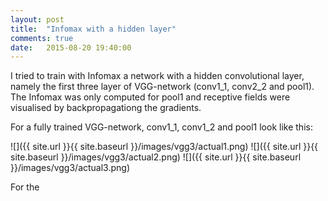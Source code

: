 ```yaml
---
layout: post
title:  "Infomax with a hidden layer"
comments: true
date:   2015-08-20 19:40:00
---
```


I tried to train with Infomax a network with a hidden convolutional layer, namely the first three layer of VGG-network (conv1_1, conv2_2 and pool1). The Infomax was only computed for pool1 and receptive fields were visualised by backpropagationg the gradients.

For a fully trained VGG-network, conv1_1, conv1_2 and pool1 look like this:

![]({{ site.url }}{{ site.baseurl }}/images/vgg3/actual1.png)
![]({{ site.url }}{{ site.baseurl }}/images/vgg3/actual2.png)
![]({{ site.url }}{{ site.baseurl }}/images/vgg3/actual3.png)

For the 
